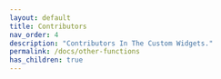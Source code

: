 ```yaml
---
layout: default
title: Contributors
nav_order: 4
description: "Contributors In The Custom Widgets."
permalink: /docs/other-functions
has_children: true
---
```

